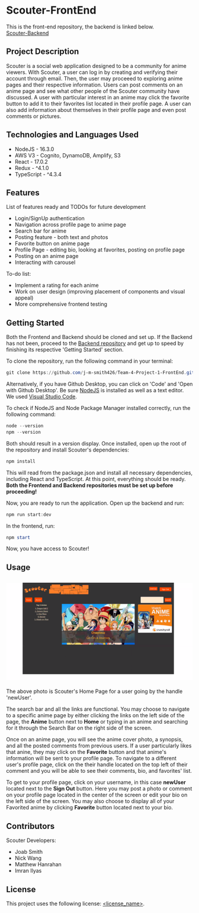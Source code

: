 # Scouter-FrontEnd
This is the front-end repository, the backend is linked below. \
[Scouter-Backend](https://github.com/j-m-smith426/Team-4-Project-1)

## Project Description
Scouter is a social web application designed to be a community for anime viewers. With Scouter, a user can log in by creating and verifying their account through email. Then, the user may proceeed to exploring anime pages and their respective information. Users can post comments on an anime page and see what other people of the Scouter community have discussed. A user with particular interest in an anime may click the favorite button to add it to their favorites list located in their profile page. A user can also add information about themselves in their profile page and even post comments or pictures. 

## Technologies and Languages Used
* NodeJS - 16.3.0
* AWS V3 - Cognito, DynamoDB, Amplify, S3
* React - 17.0.2
* Redux - ^4.1.0
* TypeScript - ^4.3.4

## Features

List of features ready and TODOs for future development
* Login/SignUp authentication
* Navigation across profile page to anime page
* Search bar for anime
* Posting feature - both text and photos
* Favorite button on anime page
* Profile Page - editing bio, looking at favorites, posting on profile page
* Posting on an anime page
* Interacting with carousel

To-do list:
* Implement a rating for each anime
* Work on user design (improving placement of components and visual appeal)
* More comprehensive frontend testing

## Getting Started
Both the Frontend and Backend should be cloned and set up. If the Backend has not been, proceed to the [Backend repository](https://github.com/j-m-smith426/Team-4-Project-1) and get up to speed by finishing its respective 'Getting Started' section.

To clone the repository, run the following command in your terminal:
```powershell
git clone https://github.com/j-m-smith426/Team-4-Project-1-FrontEnd.git
```
Alternatively, if you have Github Desktop, you can click on 'Code' and 'Open with Github Desktop'.
Be sure [NodeJS](https://nodejs.org/en/download/) is installed as well as a text editor. We used [Visual Studio Code](https://code.visualstudio.com/download).

To check if NodeJS and Node Package Manager installed correctly, run the following command:
```powershell
node --version
npm --version
```
Both should result in a version display.
Once installed, open up the root of the repository and install Scouter's dependencies: 
```powershell
npm install
```
This will read from the package.json and install all necessary dependencies, including React and TypeScript. At this point, everything should be ready.
**Both the Frontend and Backend repositories must be set up before proceeding!**

Now, you are ready to run the application. Open up the backend and run:
```powershell
npm run start:dev
```
In the frontend, run:
```powershell
npm start
```
Now, you have access to Scouter!

## Usage

![Scouter Home Page](public/ScouterHomepage.png)
----
The above photo is Scouter's Home Page for a user going by the handle 'newUser'.


The search bar and all the links are functional. You may choose to navigate to a specific anime page by either clicking the links on the left side of the page, the **Anime** button next to **Home** or typing in an anime and searching for it through the Search Bar on the right side of the screen.


Once on an anime page, you will see the anime cover photo, a synopsis, and all the posted comments from previous users. If a user particularly likes that anine, they may click on the **Favorite** button and that anime's information will be sent to your profile page. To navigate to a different user's profile page, click on the their handle located on the top left of their comment and you will be able to see their comments, bio, and favorites' list.


To get to your profile page, click on your username, in this case **newUser** located next to the **Sign Out** button. Here you may post a photo or comment on your profile page located in the center of the screen or edit your bio on the left side of the screen. You may also choose to display all of your Favorited anime by clicking **Favorite** button located next to your bio.

## Contributors
Scouter Developers:
* Joab Smith 
* Nick Wang 
* Matthew Hanrahan 
* Imran Ilyas

## License

This project uses the following license: [<license_name>](<link>).
